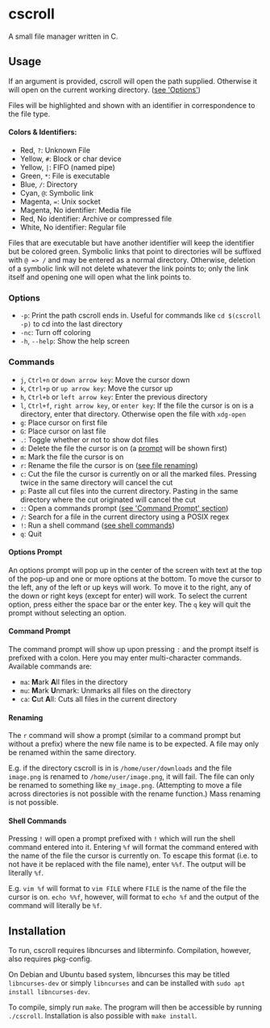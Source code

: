 # cscroll

A small file manager written in C.


## Usage

If an argument is provided, cscroll will open the path supplied. Otherwise it will open on the current working directory. ([see 'Options'](#options))

Files will be highlighted and shown with an identifier in correspondence to the file type.

#### Colors & Identifiers:

* Red, `?`: Unknown File
* Yellow, `#`: Block or char device
* Yellow, `|`: FIFO (named pipe)
* Green, `*`: File is executable
* Blue, `/`: Directory
* Cyan, `@`: Symbolic link
* Magenta, `=`: Unix socket
* Magenta, No identifier: Media file
* Red, No identifier: Archive or compressed file
* White, No identifier: Regular file

Files that are executable but have another identifier will keep the identifier but be colored green. Symbolic links that point to directories will be suffixed with `@ => /` and may be entered as a normal directory. Otherwise, deletion of a symbolic link will not delete whatever the link points to; only the link itself and opening one will open what the link points to.

### Options

* `-p`: Print the path cscroll ends in. Useful for commands like `cd $(cscroll -p)` to cd into the last directory
* `-nc`: Turn off coloring
* `-h`, `--help`: Show the help screen

### Commands

* `j`, `Ctrl+n` or `down arrow key`: Move the cursor down
* `k`, `Ctrl+p` or `up arrow key`: Move the cursor up
* `h`, `Ctrl+b` or `left arrow key`: Enter the previous directory
* `l`, `Ctrl+f`, `right arrow key`, or `enter key`: If the file the cursor is on is a directory, enter that directory. Otherwise open the file with `xdg-open`
* `g`: Place cursor on first file
* `G`: Place cursor on last file
* `.`: Toggle whether or not to show dot files
* `d`: Delete the file the cursor is on (a [prompt](#options-prompt) will be shown first)
* `m`: Mark the file the cursor is on
* `r`: Rename the file the cursor is on ([see file renaming](#renaming))
* `c`: Cut the file the cursor is currently on or all the marked files. Pressing twice in the same directory will cancel the cut
* `p`: Paste all cut files into the current directory. Pasting in the same directory where the cut originated will cancel the cut
* `:`: Open a commands prompt ([see 'Command Prompt' section](#command-prompt))
* `/`: Search for a file in the current directory using a POSIX regex
* `!`: Run a shell command ([see shell commands](#shell-commands))
* `q`: Quit

#### Options Prompt

An options prompt will pop up in the center of the screen with text at the top of the pop-up and one or more options at the bottom. To move the cursor to the left, any of the left or up keys will work. To move it to the right, any of the down or right keys (except for enter) will work. To select the current option, press either the space bar or the enter key. The `q` key will quit the prompt without selecting an option.

#### Command Prompt

The command prompt will show up upon pressing `:` and the prompt itself is prefixed with a colon. Here you may enter multi-character commands. Available commands are:

* `ma`: **M**ark **A**ll files in the directory
* `mu`: **M**ark **U**nmark: Unmarks all files on the directory
* `ca`: **C**ut **A**ll: Cuts all files in the current directory

#### Renaming

The `r` command will show a prompt (similar to a command prompt but without a prefix) where the new file name is to be expected. A file may only be renamed within the same directory.

E.g. if the directory cscroll is in is `/home/user/downloads` and the file `image.png` is renamed to `/home/user/image.png`, it will fail. The file can only be renamed to something like `my_image.png`. (Attempting to move a file across directories is not possible with the rename function.) Mass renaming is not possible.

#### Shell Commands

Pressing `!` will open a prompt prefixed with `!` which will run the shell command entered into it. Entering `%f` will format the command entered with the name of the file the cursor is currently on. To escape this format (i.e. to not have it be replaced with the file name), enter `%%f`. The output will be literally `%f`.

E.g. `vim %f` will format to `vim FILE` where `FILE` is the name of the file the cursor is on. `echo %%f`, however, will format to `echo %f` and the output of the command will literally be `%f`.

## Installation

To run, cscroll requires libncurses and libterminfo. Compilation, however, also requires pkg-config.

On Debian and Ubuntu based system, libncurses this may be titled `libncurses-dev` or simply `libncurses` and can be installed with `sudo apt install libncurses-dev`.

To compile, simply run `make`. The program will then be accessible by running `./cscroll`. Installation is also possible with `make install`.

